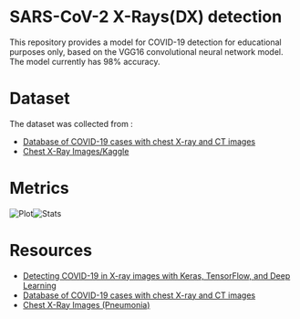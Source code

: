 # SARS-CoV-2 X-Rays(DX) detection

This repository provides a model for COVID-19 detection for educational purposes only, based on the VGG16 convolutional neural network model. The model currently has 98% accuracy.

# Dataset
The dataset was collected from :
 - [Database of COVID-19 cases with chest X-ray and CT images](https://github.com/ieee8023/covid-chestxray-dataset)
 - [Chest X-Ray Images/Kaggle](https://www.kaggle.com/paultimothymooney/chest-xray-pneumonia/data)
 
 # Metrics
 
 ![Plot](https://github.com/GavriloviciEduard/SARS-CoV-2-X-Rays-DX-detection/blob/master/res/plot.png)![Stats](https://github.com/GavriloviciEduard/SARS-CoV-2-X-Rays-DX-detection/blob/master/res/stats.png)

 
# Resources
- [Detecting COVID-19 in X-ray images with Keras, TensorFlow, and Deep Learning](https://www.pyimagesearch.com/2020/03/16/detecting-covid-19-in-x-ray-images-with-keras-tensorflow-and-deep-learning/)
- [Database of COVID-19 cases with chest X-ray and CT images](https://github.com/ieee8023/covid-chestxray-dataset)
- [Chest X-Ray Images (Pneumonia)](https://www.kaggle.com/paultimothymooney/chest-xray-pneumonia/data)
